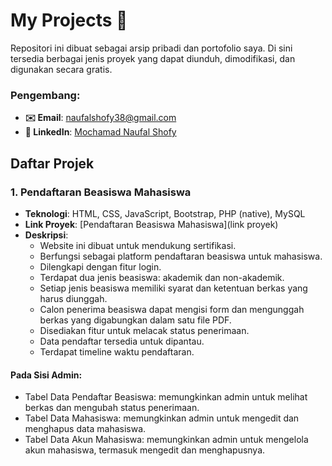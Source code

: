 # My Projects 📁

Repositori ini dibuat sebagai arsip pribadi dan portofolio saya. Di sini tersedia berbagai jenis proyek yang dapat diunduh, dimodifikasi, dan digunakan secara gratis.

### Pengembang:
- **✉️ Email**: naufalshofy38@gmail.com
- **🔗 LinkedIn**: [Mochamad Naufal Shofy](https://www.linkedin.com/in/mochamad-naufal-shofy)

## Daftar Projek

### 1. Pendaftaran Beasiswa Mahasiswa
- **Teknologi**: HTML, CSS, JavaScript, Bootstrap, PHP (native), MySQL
- **Link Proyek**: [Pendaftaran Beasiswa Mahasiswa](link proyek)
- **Deskripsi**:
  - Website ini dibuat untuk mendukung sertifikasi.
  - Berfungsi sebagai platform pendaftaran beasiswa untuk mahasiswa.
  - Dilengkapi dengan fitur login.
  - Terdapat dua jenis beasiswa: akademik dan non-akademik.
  - Setiap jenis beasiswa memiliki syarat dan ketentuan berkas yang harus diunggah.
  - Calon penerima beasiswa dapat mengisi form dan mengunggah berkas yang digabungkan dalam satu file PDF.
  - Disediakan fitur untuk melacak status penerimaan.
  - Data pendaftar tersedia untuk dipantau.
  - Terdapat timeline waktu pendaftaran.

#### Pada Sisi Admin:
- Tabel Data Pendaftar Beasiswa: memungkinkan admin untuk melihat berkas dan mengubah status penerimaan.
- Tabel Data Mahasiswa: memungkinkan admin untuk mengedit dan menghapus data mahasiswa.
- Tabel Data Akun Mahasiswa: memungkinkan admin untuk mengelola akun mahasiswa, termasuk mengedit dan menghapusnya.
